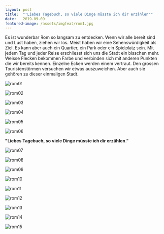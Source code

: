 ```yaml
---
layout: post
title:  "'Liebes Tagebuch, so viele Dinge müsste ich dir erzählen'"
date:   2019-09-09
featured-image: /assets/imgfeat/rom1.jpg
---
```


Es ist wunderbar Rom so langsam zu entdecken.
Wenn wir alle bereit sind und Lust haben, ziehen wir los. Meist haben wir eine Sehenswürdigkeit als Ziel. Es kann aber auch ein Quartier, ein Park oder ein Spielplatz sein.
Mit jedem Tag und jeder Reise erschliesst sich uns die Stadt ein bisschen mehr. Weisse Flecken bekommen Farbe und verbinden sich mit anderen Punkten die wir bereits kennen. Einzelne Ecken werden einem vertraut.
Den grossen Touristenstörmen versuchen wir etwas auszuweichen. Aber auch sie gehören zu dieser einmaligen Stadt.

![rom01]({{site.baseurl}}/assets/img/04_rom1/rom1_01.jpg)

![rom02]({{site.baseurl}}/assets/img/04_rom1/rom1_02.jpg)

![rom03]({{site.baseurl}}/assets/img/04_rom1/rom1_03.jpg)

![rom04]({{site.baseurl}}/assets/img/04_rom1/rom1_04.jpg)

![rom05]({{site.baseurl}}/assets/img/04_rom1/rom1_05.jpg)

![rom06]({{site.baseurl}}/assets/img/04_rom1/rom1_06.jpg)

**"Liebes Tagebuch, so viele Dinge müsste ich dir erzählen."**

![rom07]({{site.baseurl}}/assets/img/04_rom1/rom1_07.jpg)

![rom08]({{site.baseurl}}/assets/img/04_rom1/rom1_08.jpg)

![rom09]({{site.baseurl}}/assets/img/04_rom1/rom1_09.jpg)

![rom10]({{site.baseurl}}/assets/img/04_rom1/rom1_10.jpg)

![rom11]({{site.baseurl}}/assets/img/04_rom1/rom1_11.jpg)

![rom12]({{site.baseurl}}/assets/img/04_rom1/rom1_12.jpg)

![rom13]({{site.baseurl}}/assets/img/04_rom1/rom1_13.jpg)

![rom14]({{site.baseurl}}/assets/img/04_rom1/rom1_14.jpg)

![rom15]({{site.baseurl}}/assets/img/04_rom1/rom1_15.jpg)
